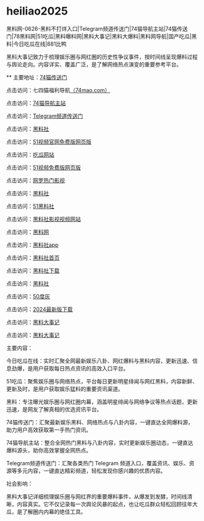 # heiliao2025
黑料网-0626-黑料不打烊入口|Telegram频道传送门|74猫导航主站|74猫传送门|78黑料网|51吃瓜|黑料曝料网|黑料大事记|黑料大爆料|黑料网导航|国产吃瓜|黑料|今日吃瓜在线|881比鸭

黑料大事记致力于梳理娱乐圈与网红圈的历史性争议事件，按时间线呈现爆料过程与舆论走向。内容详实、覆盖广泛，是了解网络热点演变的重要参考平台。

** 主要地址：<a href="https://74mao.com/">74猫传送门</a>

点击访问：七四猫福利导航<a href="https://74mao.com/">（74mao.com）</a>

点击访问：<a href="https://74mao.com/">74猫导航主站</a>

点击访问：<a href="https://74mao.com/">Telegram频道传送门</a>

点击访问：<a href="https://hls-59.pages.dev/">黑料社</a>

点击访问：<a href="https://hj-1282.pages.dev/">51视频官网免费版网页版</a>

点击访问：<a href="https://cg1-34.pages.dev/">吃瓜网站</a>

点击访问：<a href="https://pc8-34.pages.dev/">51视频免费版网页版</a>

点击访问：<a href="https://cg10-35.pages.dev/">网罗热门影视</a>

点击访问：<a href="https://hls-15.pages.dev/">黑料社</a>

点击访问：<a href="https://hls-17.pages.dev/">51黑料社</a>

点击访问：<a href="https://hls-35.pages.dev/">黑料社影视视频网站</a>

点击访问：<a href="https://hls-50.pages.dev/">黑料网</a>

点击访问：<a href="https://hls-55.pages.dev/">黑料社app</a>

点击访问：<a href="https://hls-40.pages.dev/">黑料社首页</a>

点击访问：<a href="https://hls-43.pages.dev/">黑料社下载</a>

点击访问：<a href="https://hls-46.pages.dev/">黑料社</a>

点击访问：<a href="https://50dh-09.pages.dev/">50度灰</a>

点击访问：<a href="https://50dh-13.pages.dev/">2024最新版下载</a>

点击访问：<a href="https://heiliao398.pages.dev/">黑料大事记</a>

点击访问：<a href="https://heiliao651.pages.dev/">黑料大事记</a>

主要内容：

今日吃瓜在线：实时汇聚全网最新娱乐八卦、网红爆料与黑料内容，更新迅速、信息劲爆，是用户获取每日热点资讯的高效入口平台。

51吃瓜：聚焦娱乐圈与网络热点，平台每日更新明星绯闻与网红黑料，内容新鲜、更新及时，是用户获取娱乐猛料的重要资讯渠道。

黑料：专注曝光娱乐圈与网红圈内幕，涵盖明星绯闻与网络争议等热点话题，更新迅速，是网友了解真相的优选资讯平台。

74猫传送门：汇聚最新娱乐黑料、网络热点与八卦内容，一键直达全网爆料源，助力用户高效获取第一手热门资讯。

74猫导航主站：整合全网热门黑料与八卦内容，实时更新娱乐圈动态，一键直达爆料源头，助你高效掌握全网热点。

Telegram频道传送门：汇聚各类热门 Telegram 频道入口，覆盖资讯、娱乐、资源等多元内容，一键直达精彩频道，轻松发现你感兴趣的优质内容。

社会影响：

黑料大事记详细梳理娱乐圈与网红界的重要爆料事件，从爆发到发酵，时间线清晰，内容真实。它不仅记录每一次舆论风暴的起点，也让吃瓜群众轻松回顾往年大瓜，是了解圈内内幕的绝佳工具。

<span style="display:none;">[Canonical link](https://github.com/hlw20250626/mi2）</span>
